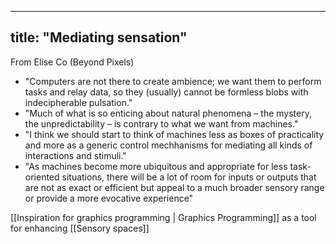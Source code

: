 
---
title: "Mediating sensation"
---

From Elise Co (Beyond Pixels)
* "Computers are not there to create ambience; we want them to perform tasks and relay data, so they (usually) cannot be formless blobs with indecipherable pulsation."
* "Much of what is so enticing about natural phenomena – the mystery, the unpredictability – is contrary to what we want from machines."
* "I think we should start to think of machines less as boxes of practicality and more as a generic control mechhanisms for mediating all kinds of interactions and stimuli."
* "As machines become more ubiquitous and appropriate for less task-oriented situations, there will be a lot of room for inputs or outputs that are not as exact or efficient but appeal to a much broader sensory range or provide a more evocative experience"

[[Inspiration for graphics programming | Graphics Programming]] as a tool for enhancing [[Sensory spaces]]